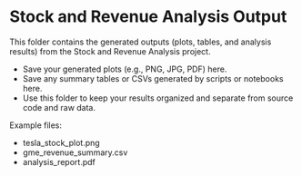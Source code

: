 # Stock and Revenue Analysis Output

This folder contains the generated outputs (plots, tables, and analysis results) from the Stock and Revenue Analysis project. 

- Save your generated plots (e.g., PNG, JPG, PDF) here.
- Save any summary tables or CSVs generated by scripts or notebooks here.
- Use this folder to keep your results organized and separate from source code and raw data.

Example files:
- tesla_stock_plot.png
- gme_revenue_summary.csv
- analysis_report.pdf
